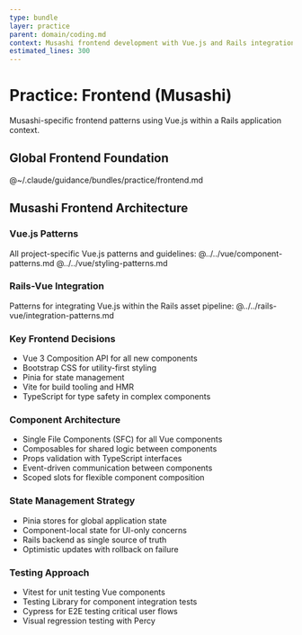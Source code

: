 ```yaml
---
type: bundle
layer: practice
parent: domain/coding.md
context: Musashi frontend development with Vue.js and Rails integration
estimated_lines: 300
---
```

# Practice: Frontend (Musashi)

Musashi-specific frontend patterns using Vue.js within a Rails application context.

## Global Frontend Foundation
@~/.claude/guidance/bundles/practice/frontend.md

## Musashi Frontend Architecture

### Vue.js Patterns
All project-specific Vue.js patterns and guidelines:
@../../vue/component-patterns.md
@../../vue/styling-patterns.md

### Rails-Vue Integration
Patterns for integrating Vue.js within the Rails asset pipeline:
@../../rails-vue/integration-patterns.md

### Key Frontend Decisions
- Vue 3 Composition API for all new components
- Bootstrap CSS for utility-first styling
- Pinia for state management
- Vite for build tooling and HMR
- TypeScript for type safety in complex components

### Component Architecture
- Single File Components (SFC) for all Vue components
- Composables for shared logic between components
- Props validation with TypeScript interfaces
- Event-driven communication between components
- Scoped slots for flexible component composition

### State Management Strategy
- Pinia stores for global application state
- Component-local state for UI-only concerns
- Rails backend as single source of truth
- Optimistic updates with rollback on failure

### Testing Approach
- Vitest for unit testing Vue components
- Testing Library for component integration tests
- Cypress for E2E testing critical user flows
- Visual regression testing with Percy
